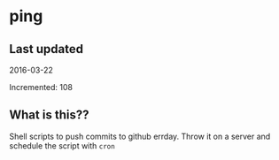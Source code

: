 # ping

## Last updated
2016-03-22

Incremented: 108

## What is this?? 
Shell scripts to push commits to github errday. Throw it on a server and schedule the script with `cron`
